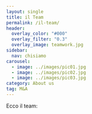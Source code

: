 ```yaml
---
layout: single
title: il Team
permalink: /il-team/
header:
  overlay_color: "#000"
  overlay_filter: "0.3"
  overlay_image: teamwork.jpg
sidebar: 
  nav: chisiamo
carousel:
  - image: ../images/pic01.jpg
  - image: ../images/pic02.jpg
  - image: ../images/pic03.jpg
category: About us
tag: M&A
---
```


Ecco il team:
